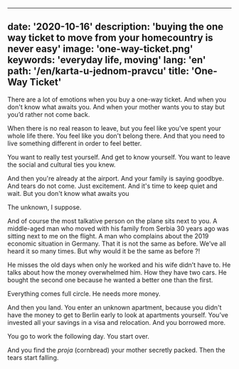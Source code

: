 ---
date: '2020-10-16'
description: 'buying the one way ticket to move from your homecountry is never easy'
image: 'one-way-ticket.png'
keywords: 'everyday life, moving'
lang: 'en'
path: '/en/karta-u-jednom-pravcu'
title: 'One-Way Ticket'
------
There are a lot of emotions when you buy a one-way ticket. And when you don't know what awaits you. And when your mother wants you to stay but you’d rather not come back.

When there is no real reason to leave, but you feel like you’ve spent your whole life there. You feel like you don't belong there. And that you need to live something different in order to feel better.

You want to really test yourself. And get to know yourself. You want to leave the social and cultural ties you knew.

And then you're already at the airport. And your family is saying goodbye. And tears do not come. Just excitement. And it's time to keep quiet and wait. But you don't know what awaits you

The unknown, I suppose.

And of course the most talkative person on the plane sits next to you. A middle-aged man who moved with his family from Serbia 30 years ago was sitting next to me on the flight. A man who complains about the 2019 economic situation in Germany. That it is not the same as before. We’ve all heard it so many times. But why would it be the same as before ?!

He misses the old days when only he worked and his wife didn’t have to. He talks about how the money overwhelmed him. How they have two cars. He bought the second one because he wanted a better one than the first.

Everything comes full circle. He needs more money.

And then you land. You enter an unknown apartment, because you didn't have the money to get to Berlin early to look at apartments yourself. You’ve invested all your savings in a visa and relocation. And you borrowed more.

You go to work the following day. You start over.

And you find the <i>proja</i> (cornbread) your mother secretly packed. Then the tears start falling.
